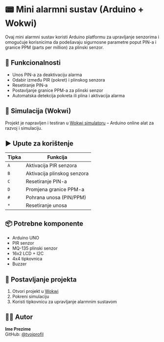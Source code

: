 # 📟 Mini alarmni sustav (Arduino + Wokwi)

Ovaj mini alarmni sustav koristi Arduino platformu za upravljanje senzorima i omogućuje korisnicima da podešavaju sigurnosne parametre poput PIN-a i granice PPM (parts per million) za plinski senzor.

## 🔧 Funkcionalnosti
- Unos PIN-a za deaktivaciju alarma
- Odabir između PIR (pokret) i plinskog senzora
- Resetiranje PIN-a
- Postavljanje granice PPM-a za plinski senzor
- Automatska detekcija pokreta ili plina i aktivacija alarma

## 🧪 Simulacija (Wokwi)
Projekt je napravljen i testiran u [Wokwi simulatoru](https://wokwi.com/) – Arduino online alat za razvoj i simulaciju.

## ▶️ Upute za korištenje

| Tipka  | Funkcija                          |
|--------|-----------------------------------|
| `A`    | Aktivacija PIR senzora            |
| `B`    | Aktivacija plinskog senzora       |
| `C`    | Resetiranje PIN-a                 |
| `D`    | Promjena granice PPM-a            |
| `#`    | Pohrana unosa (PIN/PPM)           |
| `*`    | Resetiranje unosa                 |

## 📦 Potrebne komponente
- Arduino UNO
- PIR senzor
- MQ-135 plinski senzor
- 16x2 LCD + I2C
- 4x4 tipkovnica
- Buzzer

## 🔧 Postavljanje projekta
1. Otvori projekt u [Wokwi](https://wokwi.com/)
2. Pokreni simulaciju
3. Koristi tipkovnicu za upravljanje alarmnim sustavom

## 👨‍💻 Autor
**Ime Prezime**  
GitHub: [@tvojprofil](https://github.com/tvojprofil)
